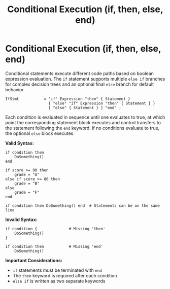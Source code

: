 ﻿---
layout: default
title: Conditional Execution (if, then, else, end)
parent: Control Flow
has_children: false
has_toc: false
permalink: /jyro/control-flow/conditionals/
---

# Conditional Execution (if, then, else, end)

Conditional statements execute different code paths based on boolean expression evaluation. The `if` statement supports multiple `else if` branches for complex decision trees and an optional final `else` branch for default behavior.

```
IfStmt           = "if" Expression "then" { Statement }
                   { "else" "if" Expression "then" { Statement } }
                   [ "else" { Statement } ] "end" ;
```

Each condition is evaluated in sequence until one evaluates to true, at which point the corresponding statement block executes and control transfers to the statement following the `end` keyword. If no conditions evaluate to true, the optional `else` block executes.

**Valid Syntax:**
```jyro
if condition then
    DoSomething()
end

if score >= 90 then
    grade = "A"
else if score >= 80 then
    grade = "B"
else
    grade = "F"
end

if condition then DoSomething() end  # Statements can be on the same line
```

**Invalid Syntax:**
```jyro
if condition {              # Missing 'then'
    DoSomething()
}

if condition then           # Missing 'end'
    DoSomething()
```

**Important Considerations:**
- `if` statements must be terminated with `end`
- The `then` keyword is required after each condition
- `else if` is written as two separate keywords